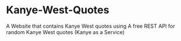 # Kanye-West-Quotes
A Website that contains Kanye West quotes using A free REST API for random Kanye West quotes (Kanye as a Service)

